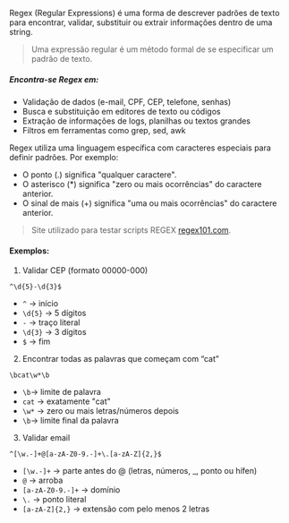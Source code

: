Regex (Regular Expressions) é uma forma de descrever padrões de texto para encontrar, validar, substituir ou extrair informações dentro de uma string.

> Uma expressão regular é um método formal de se especificar um padrão de texto.

##### Encontra-se Regex em: 
 
 - Validação de dados (e-mail, CPF, CEP, telefone, senhas)
 - Busca e substituição em editores de texto ou códigos
 - Extração de informações de logs, planilhas ou textos grandes
 - Filtros em ferramentas como grep, sed, awk

Regex utiliza uma linguagem específica com caracteres especiais para definir padrões. Por exemplo: 

 - O ponto (.) significa "qualquer caractere".
 - O asterisco (*) significa "zero ou mais ocorrências" do caractere anterior.
 - O sinal de mais (+) significa "uma ou mais ocorrências" do caractere anterior. 

> Site utilizado para testar scripts REGEX [regex101.com](https://regex101.com/).
#### Exemplos:

1. Validar CEP (formato 00000-000)
```
^\d{5}-\d{3}$
```

 - `^` → início
 - `\d{5}` → 5 dígitos
 - `-` → traço literal
 - `\d{3}` → 3 dígitos
 - `$` → fim

2. Encontrar todas as palavras que começam com “cat”
```
\bcat\w*\b
``` 

 - `\b`→ limite de palavra
 - `cat` → exatamente "cat"
 - `\w*` → zero ou mais letras/números depois
 - `\b`→ limite final da palavra

3. Validar email
```
^[\w.-]+@[a-zA-Z0-9.-]+\.[a-zA-Z]{2,}$
```

 - `[\w.-]+` → parte antes do @ (letras, números, _, ponto ou hífen)
 - `@` → arroba
 - `[a-zA-Z0-9.-]+` → domínio
 - `\.` → ponto literal
 - `[a-zA-Z]{2,}` → extensão com pelo menos 2 letras